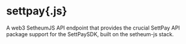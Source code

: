 # settpay{.js}
A web3 SetheumJS API endpoint that provides the crucial SettPay API package support for the SettPaySDK, built on the setheum-js stack.
